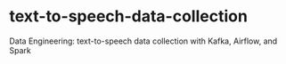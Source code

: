 # text-to-speech-data-collection
Data Engineering: text-to-speech data collection with Kafka, Airflow, and Spark
